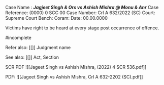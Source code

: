 Case Name : ***Jagjeet Singh & Ors vs Ashish Mishra @ Monu & Anr***
Case Reference: (0000) 0 SCC 00
Case Number: Crl A 632/2022 (SC)
Court: Supreme Court
Bench: 
Coram:
Date: 00.00.0000

Victims have right to be heard at every stage post occurrence of offence.

#incomplete 


Refer also:
[[]]
Judgment name

See also:
[[]] 
Act, Section

SCR PDF
![[Jageet Singh vs Ashish Mishra, (2022) 4 SCR 536.pdf]]

PDF:
![[Jageet Singh vs Ashish Mishra, Crl A 632-2202 (SC).pdf]]